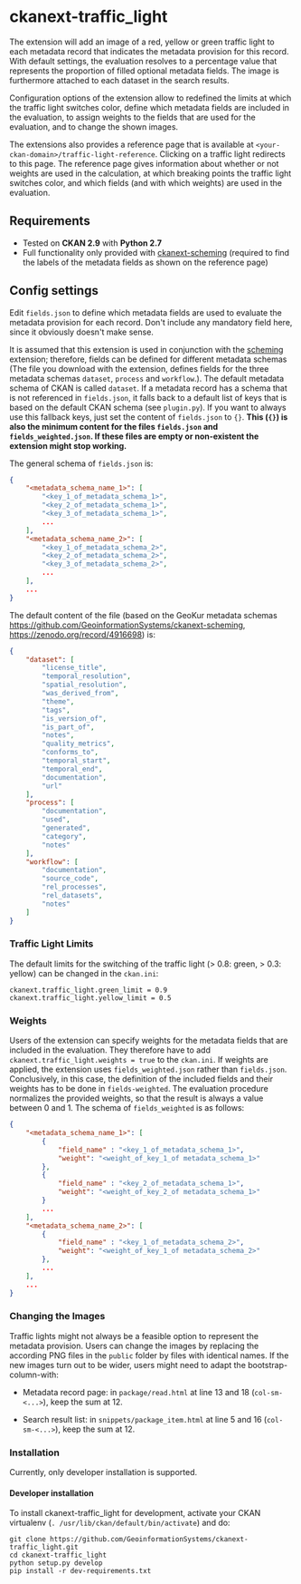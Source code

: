 # ckanext-traffic_light

The extension will add an image of a red, yellow or green traffic light to each metadata record that indicates the metadata provision for this record. With default settings, the evaluation resolves to a percentage value that represents the proportion of filled optional metadata fields. The image is furthermore attached to each dataset in the search results.

Configuration options of the extension allow to redefined the limits at which the traffic light switches color, define which metadata fields are included in the evaluation, to assign weights to the fields that are used for the evaluation, and to change the shown images.

The extensions also provides a reference page that is available at
`<your-ckan-domain>/traffic-light-reference`. Clicking on a traffic
light redirects to this page. The reference page gives information 
about whether or not weights are used in the calculation, at which 
breaking points the traffic light switches color, and which fields 
(and with which weights) are used in the evaluation.


## Requirements

- Tested on __CKAN 2.9__ with __Python 2.7__
- Full functionality only provided with [ckanext-scheming](https://github.com/ckan/ckanext-scheming) (required to find the labels of the metadata fields as shown on the reference page)

## Config settings

Edit `fields.json` to define which metadata fields are used to evaluate the metadata provision for each record. Don't include any mandatory field here, since it obviously doesn't make sense. 

It is assumed that this extension is used in conjunction with the [scheming](https://github.com/ckan/ckanext-scheming) extension; therefore, fields can be defined for 
different metadata schemas (The file you download with the extension, defines fields for 
the three metadata schemas `dataset`, `process` and `workflow`.). The default metadata schema of CKAN is called `dataset`. If a metadata record has a schema that is not referenced in `fields.json`, it falls back to a default list of keys that is based on the default CKAN schema (see `plugin.py`). If you want to always use this fallback keys, just set the content of `fields.json` to `{}`. __This (`{}`) is also the minimum content for the files `fields.json` and `fields_weighted.json`. If these files are empty or non-existent the extension might stop working.__ 

The general schema of `fields.json` is:

```json
{
    "<metadata_schema_name_1>": [
        "<key_1_of_metadata_schema_1>",
        "<key_2_of_metadata_schema_1>",
        "<key_3_of_metadata_schema_1>",
        ...
    ],
    "<metadata_schema_name_2>": [
        "<key_1_of_metadata_schema_2>",
        "<key_2_of_metadata_schema_2>",
        "<key_3_of_metadata_schema_2>",
        ...
    ],
    ...
}
```

The default content of the file (based on the GeoKur metadata schemas 
https://github.com/GeoinformationSystems/ckanext-scheming, 
https://zenodo.org/record/4916698) is:

```json
{
    "dataset": [
        "license_title",
        "temporal_resolution",
        "spatial_resolution",
        "was_derived_from",
        "theme",
        "tags",
        "is_version_of",
        "is_part_of",
        "notes",
        "quality_metrics",
        "conforms_to",
        "temporal_start",
        "temporal_end",
        "documentation",
        "url"
    ],
    "process": [
        "documentation",
        "used",
        "generated",
        "category",
        "notes"
    ],
    "workflow": [
        "documentation",
        "source_code",
        "rel_processes",
        "rel_datasets",
        "notes"
    ]
}
```

### Traffic Light Limits

The default limits for the switching of the traffic light (> 0.8: green, > 0.3: yellow)
can be changed in the `ckan.ini`:

```
ckanext.traffic_light.green_limit = 0.9
ckanext.traffic_light.yellow_limit = 0.5
```

### Weights

Users of the extension can specify weights for the metadata fields
that are included in the evaluation. They therefore have to add 
`ckanext.traffic_light.weights = true` to the `ckan.ini`. If weights 
are applied, the extension uses `fields_weighted.json` rather than 
`fields.json`. Conclusively, in this case, the definition of the included 
fields and their weights has to be done in `fields-weighted`. 
The evaluation procedure normalizes the provided weights, so that the 
result is always a value between 0 and 1. The schema of `fields_weighted` 
is as follows:

```json
{
    "<metadata_schema_name_1>": [
        {
            "field_name" : "<key_1_of_metadata_schema_1>",
            "weight": "<weight_of_key_1_of metadata_schema_1>"
        },
        {
            "field_name" : "<key_2_of_metadata_schema_1>",
            "weight": "<weight_of_key_2_of metadata_schema_1>"
        }
        ...
    ],
    "<metadata_schema_name_2>": [
        {
            "field_name" : "<key_1_of_metadata_schema_2>",
            "weight": "<weight_of_key_1_of metadata_schema_2>"
        },
        ...
    ],
    ...
}
```



### Changing the Images

Traffic lights might not always be a feasible option to represent the metadata provision. Users can change the images by replacing the according PNG files in the `public` folder by files with identical names. If the new images turn out to be wider, users might need to adapt the bootstrap-column-with:

- Metadata record page: in `package/read.html` at line 13 and 18 (`col-sm-<...>`), keep the sum at 12.

- Search result list: in `snippets/package_item.html` at line 5 and 16 (`col-sm-<...>`), keep the sum at 12.



### Installation

Currently, only developer installation is supported.

#### Developer installation


To install ckanext-traffic_light for development, activate your CKAN virtualenv (`. /usr/lib/ckan/default/bin/activate`) and
do:
```
git clone https://github.com/GeoinformationSystems/ckanext-traffic_light.git
cd ckanext-traffic_light
python setup.py develop
pip install -r dev-requirements.txt
```

